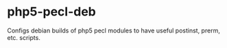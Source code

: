 php5-pecl-deb
=============

Configs debian builds of php5 pecl modules to have useful postinst, prerm, etc. scripts.
